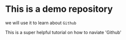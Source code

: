 # This is a demo repository

we will use it to learn about `Github`

This is a super helpful tutorial on how to naviate 'Github'